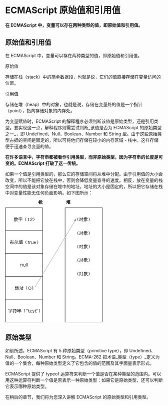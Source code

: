 
# ECMAScript 原始值和引用值




**在 ECMAScript 中，变量可以存在两种类型的值，即原始值和引用值。**

## 原始值和引用值

在 ECMAScript 中，变量可以存在两种类型的值，即原始值和引用值。

<dl class="define">

原始值

存储在栈（stack）中的简单数据段，也就是说，它们的值直接存储在变量访问的位置。

引用值

存储在堆（heap）中的对象，也就是说，存储在变量处的值是一个指针（point），指向存储对象的内存处。



为变量赋值时，ECMAScript 的解释程序必须判断该值是原始类型，还是引用类型。要实现这一点，解释程序则需尝试判断_该值是否为 ECMAScript 的原始类型之一_，即 Undefined、Null、Boolean、Number 和 String 型。由于这些原始类型占据的空间是固定的，所以可将他们存储在较小的内存区域 - 栈中。这样存储便于迅速查寻变量的值。

**在许多语言中，字符串都被看作引用类型，而非原始类型，因为字符串的长度是可变的。ECMAScript 打破了这一传统。**

如果一个值是引用类型的，那么它的存储空间将从堆中分配。由于引用值的大小会改变，所以不能把它放在栈中，否则会降低变量查寻的速度。相反，放在变量的栈空间中的值是该对象存储在堆中的地址。地址的大小是固定的，所以把它存储在栈中对变量性能无任何负面影响。如下图所示：

![存储在堆和栈中的原始值和引用值](img/ct_js_value.gif)

## 原始类型

如前所述，ECMAScript 有 5 种原始类型（primitive type），即 Undefined、Null、Boolean、Number 和 String。ECMA-262 把术语_类型（type）_定义为值的一个集合，每种原始类型定义了它包含的值的范围及其字面量表示形式。

ECMAScript 提供了 typeof 运算符来判断一个值是否在某种类型的范围内。可以用这种运算符判断一个值是否表示一种原始类型：如果它是原始类型，还可以判断它表示哪种原始类型。

在稍后的章节，我们将为您深入讲解 ECMAScript 的原始类型和引用类型。




